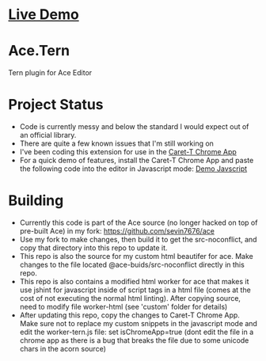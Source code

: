 [Live Demo](http://sevin7676.github.io/Ace.Tern/demo.html)
========

Ace.Tern
========

Tern plugin for Ace Editor


Project Status
============

 - Code is currently messy and below the standard I would expect out of an official library.
 - There are quite a few known issues that I'm still working on
 - I've been coding this extension for use in the [Caret-T Chrome App](https://chrome.google.com/webstore/detail/caret-t/agiednhnlghobdgpgfdnbdaflnngmoij)
 - For a quick demo of features, install the Caret-T Chrome App and paste the following code into the editor in Javascript mode: [Demo Javscript](https://raw.githubusercontent.com/sevin7676/Ace.Tern/master/DemoJavascript.js)
 

Building
============
 - Currently this code is part of the Ace source (no longer hacked on top of pre-built Ace) in my fork: https://github.com/sevin7676/ace
 - Use my fork to make changes, then build it to get the src-noconflict, and copy that directory into this repo to update it.
 - This repo is also the source for my custom html beautifer for ace. Make changes to the file located @ace-buids/src-noconflict directly in this repo.
 - This repo is also contains a modified html worker for ace that makes it use jshint for javascript inside of script tags in a html file (comes at the cost of not executing the normal html linting). After copying source, need to modify file worker-html (see 'custom' folder for details)
 - After updating this repo, copy the changes to Caret-T Chrome App. Make sure not to replace my custom snippets in the javascript mode and edit the worker-tern.js file: set isChromeApp=true (dont edit the file in a chrome app as there is a bug that breaks the file due to some unicode chars in the acorn source)


